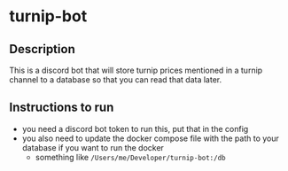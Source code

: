 # turnip-bot

## Description

This is a discord bot that will store turnip prices mentioned in a turnip channel to a database so that you can read that data later.

## Instructions to run

- you need a discord bot token to run this, put that in the config
- you also need to update the docker compose file with the path to your database if you want to run the docker
  - something like `/Users/me/Developer/turnip-bot:/db`
